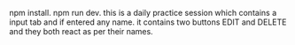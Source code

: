 npm install.
npm run dev.
this is a daily practice session which contains a input tab and if entered any name.
it contains two buttons EDIT and DELETE and they both react as per their names.
